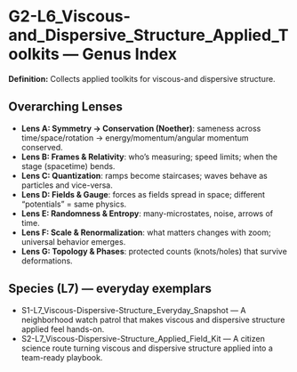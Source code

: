 # G2-L6_Viscous-and_Dispersive_Structure_Applied_Toolkits — Genus Index
**Definition:** Collects applied toolkits for viscous-and dispersive structure.

## Overarching Lenses

- **Lens A: Symmetry -> Conservation (Noether)**: sameness across time/space/rotation → energy/momentum/angular momentum conserved.
- **Lens B: Frames & Relativity**: who’s measuring; speed limits; when the stage (spacetime) bends.
- **Lens C: Quantization**: ramps become staircases; waves behave as particles and vice-versa.
- **Lens D: Fields & Gauge**: forces as fields spread in space; different “potentials” = same physics.
- **Lens E: Randomness & Entropy**: many-microstates, noise, arrows of time.
- **Lens F: Scale & Renormalization**: what matters changes with zoom; universal behavior emerges.
- **Lens G: Topology & Phases**: protected counts (knots/holes) that survive deformations.

## Species (L7) — everyday exemplars
- S1-L7_Viscous-Dispersive-Structure_Everyday_Snapshot — A neighborhood watch patrol that makes viscous and dispersive structure applied feel hands-on.
- S2-L7_Viscous-Dispersive-Structure_Applied_Field_Kit — A citizen science route turning viscous and dispersive structure applied into a team-ready playbook.
